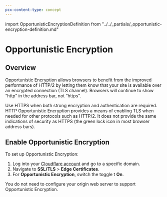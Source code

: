 ```yaml
---
pcx-content-type: concept
---
```


import OpportunisticEncryptionDefinition from "../../_partials/_opportunistic-encryption-definition.md"

# Opportunistic Encryption

<OpportunisticEncryptionDefinition/>

## Overview
Opportunistic Encryption allows browsers to benefit from the improved performance of HTTP/2 by letting them know that your site is available over an encrypted connection (TLS channel). Browsers will continue to show “http” in the address bar, not “https”.


Use HTTPS when both strong encryption and authentication are required. HTTP Opportunistic Encryption provides a means of enabling TLS when needed for other protocols such as HTTP/2. It does not provide the same indications of security as HTTPS (the green lock icon in most browser address bars).

##  Enable Opportunistic Encryption

To set up Opportunistic Encryption:
1. Log into your [Cloudflare account](https://dash.cloudflare.com) and go to a specific domain.
2. Navigate to **SSL/TLS** > **Edge Certificates**.
3. For **Opportunistic Encryption**, switch the toggle t **On**.

<Aside type="note">

You do not need to configure your origin web server to support Opportunistic Encryption.

</Aside>